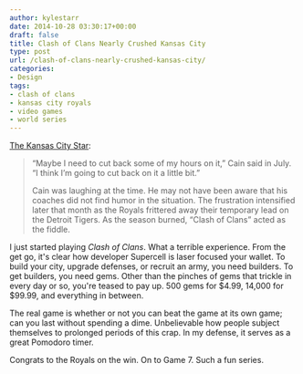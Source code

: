 ```yaml
---
author: kylestarr
date: 2014-10-28 03:30:17+00:00
draft: false
title: Clash of Clans Nearly Crushed Kansas City
type: post
url: /clash-of-clans-nearly-crushed-kansas-city/
categories:
- Design
tags:
- clash of clans
- kansas city royals
- video games
- world series
---
```


[The Kansas City Star](http://www.kansascity.com/sports/mlb/kansas-city-royals/article3188872.html):

> “Maybe I need to cut back some of my hours on it,” Cain said in July. “I think I’m going to cut back on it a little bit.”
>
> Cain was laughing at the time. He may not have been aware that his coaches did not find humor in the situation. The frustration intensified later that month as the Royals frittered away their temporary lead on the Detroit Tigers. As the season burned, “Clash of Clans” acted as the fiddle.

I just started playing _Clash of Clans_. What a terrible experience. From the get go, it's clear how developer Supercell is laser focused your wallet. To build your city, upgrade defenses, or recruit an army, you need builders. To get builders, you need gems. Other than the pinches of gems that trickle in every day or so, you're teased to pay up. 500 gems for $4.99, 14,000 for $99.99, and everything in between.

The real game is whether or not you can beat the game at its own game; can you last without spending a dime. Unbelievable how people subject themselves to prolonged periods of this crap. In my defense, it serves as a great Pomodoro timer.

Congrats to the Royals on the win. On to Game 7. Such a fun series.
